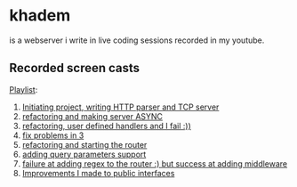 # khadem
is a webserver i write in live coding sessions recorded in my youtube.


## Recorded screen casts
[Playlist](https://www.youtube.com/playlist?list=PLS87DlLl8etzu2yg5c6a8dDB3wntFsRcj): 
1. [Initiating project, writing HTTP parser and TCP server](https://youtu.be/olOJbYP0ORE)
2. [refactoring and making server ASYNC](https://youtu.be/gnTI9PNsu1U)
3. [refactoring, user defined handlers and I fail :)) ](https://youtu.be/BTXHalxmHvs)
4. [fix problems in 3](https://youtu.be/WhkbLvU4AQ8)
5. [refactoring and starting the router](https://youtu.be/TQkjrJ_hlKM)
6. [adding query parameters support](https://youtu.be/4iBNrTZ6-FY)
7. [failure at adding regex to the router :) but success at adding middleware](https://youtu.be/FymX_XfIgts)
8. [Improvements I made to public interfaces](https://youtu.be/7S9ySq5cDZM)
